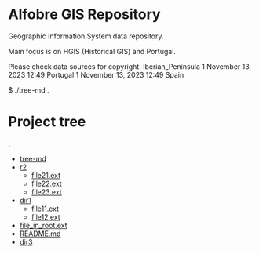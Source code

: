 # Alfobre GIS Repository
Geographic Information System data repository. 

Main focus is on HGIS (Historical GIS) and Portugal.

Please check data sources for copyright.
 Iberian_Peninsula
1
November 13, 2023 12:49
Portugal
1
November 13, 2023 12:49
Spain 

$ ./tree-md .
# Project tree

.
 * [tree-md](./)
 * [r2](./Iberian_Peninsula)
   * [file21.ext](./dir2/file21.ext)
   * [file22.ext](./dir2/file22.ext)
   * [file23.ext](./dir2/file23.ext)
 * [dir1](./Portugal)
   * [file11.ext](./dir1/file11.ext)
   * [file12.ext](./dir1/file12.ext)
 * [file_in_root.ext](./file_in_root.ext)
 * [README.md](./README.md)
 * [dir3](./Spain)
